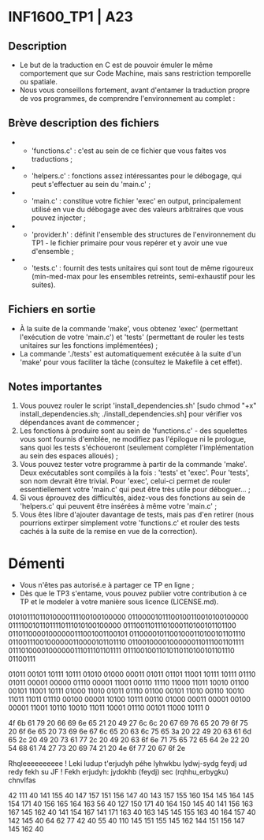 # INF1600_TP1 | A23


## Description

- Le but de la traduction en C est de pouvoir émuler le même comportement que sur Code Machine, mais sans restriction temporelle ou spatiale.
- Nous vous conseillons fortement, avant d'entamer la traduction propre de vos programmes, de comprendre l'environnement au complet :


## Brève description des fichiers

- - 'functions.c'   : c'est au sein de ce fichier que vous faites vos traductions ;
- - 'helpers.c'     : fonctions assez intéressantes pour le débogage, qui peut s'effectuer au sein du 'main.c' ;
- - 'main.c'        : constitue votre fichier 'exec' en output, principalement utilisé en vue du débogage avec des valeurs arbitraires que vous pouvez injecter ;
- - 'provider.h'    : définit l'ensemble des structures de l'environnement du TP1 - le fichier primaire pour vous repérer et y avoir une vue d'ensemble ;
- - 'tests.c'       : fournit des tests unitaires qui sont tout de même rigoureux (min-med-max pour les ensembles retreints, semi-exhaustif pour les suites).


## Fichiers en sortie

- À la suite de la commande 'make', vous obtenez 'exec' (permettant l'exécution de votre 'main.c') et 'tests' (permettant de rouler les tests unitaires sur les fonctions implémentées) ;
- La commande './tests' est automatiquement exécutée à la suite d'un 'make' pour vous faciliter la tâche (consultez le Makefile à cet effet).


## Notes importantes

1. Vous pouvez rouler le script 'install_dependencies.sh' [sudo chmod "+x" install_dependencies.sh; ./install_dependencies.sh] pour vérifier vos dépendances avant de commencer ;
2. Les fonctions à produire sont au sein de 'functions.c' - des squelettes vous sont fournis d'emblée, ne modifiez pas l'épilogue ni le prologue, sans quoi les tests s'échoueront (seulement compléter l'implémentation au sein des espaces alloués) ;
3. Vous pouvez tester votre programme à partir de la commande 'make'. Deux exécutables sont compilés à la fois : 'tests' et 'exec'. Pour 'tests', son nom devrait être trivial. Pour 'exec', celui-ci permet de rouler essentiellement votre 'main.c' qui peut être très utile pour déboguer... ;
4. Si vous éprouvez des difficultés, aidez-vous des fonctions au sein de 'helpers.c' qui peuvent être insérées à même votre 'main.c' ;
5. Vous êtes libre d'ajouter davantage de tests, mais pas d'en retirer (nous pourrions extirper simplement votre 'functions.c' et rouler des tests cachés à la suite de la remise en vue de la correction).


# Démenti

- Vous n'êtes pas autorisé.e à partager ce TP en ligne ;
- Dès que le TP3 s'entame, vous pouvez publier votre contribution à ce TP et le modeler à votre manière sous licence (LICENSE.md).































01010111011010000111100100100000 01100001011100100110010100100000 01111001011011110111010100100000 01110011011101000110100101101100 01101100001000000111001001100101 01100001011001000110100101101110 01100111001000000110000101101110 01100100001000000110111001101111 01110100001000000111011101101111 01110010011010110110100101101110 01100111


































































































































01011 00101 10111 10111 01010 01000 00011 01011 01101 11001 10111 10111 01110 01011 00001 00000 01110 00001 11001 00110 11110 11000 11011 10010 01100 00101 11001 10111 01000 11010 01011 01110 01100 00101 11010 00110 10010 11011 11011 01110 00100 00001 10100 10111 00110 01000 00011 00001 00100 00001 11001 10110 10010 11011 10001 01110 00101 11000 10111 0



























































































































































































































4f 6b 61 79 20 66 69 6e 65 21 20 49 27 6c 6c 20 67 69 76 65 20 79 6f 75 20 6f 6e 65 20 73 69 6e 67 6c 65 20 63 6c 75 65 3a 20 22 49 20 63 61 6d 65 2c 20 49 20 73 61 77 2c 20 49 20 63 6f 6e 71 75 65 72 65 64 2e 22 20 54 68 61 74 27 73 20 69 74 21 20 4e 6f 77 20 67 6f 2e




























































































































































































































































































































































































































































































































































































































































































































































































































































































































































































































































































































































































































































































































































































































































































































































































































































































































































































































































































































































































































































































































































































































































































































































































































































































































































































































































































































































































































































































































































































































































































































































































































































































































































































































































































































































































































































































































































































































































































































































































































































































































































































































































































































































































































































































































































































































































































































































































































































































































































































































































































































































































































































































































































































































































































































































































































































































































































































































































































































































































































































































































































































































































































































































































































































































































































































































































































































































































































































































































































































































































































































































































































































































































































































































































































































































































































































Rhqleeeeeeeeee ! Leki ludup t'erjudyh péhe lyhwkbu lydwj-sydg feydj ud redy fekh su JF ! Fekh erjudyh: jydokhb (feydj) sec (rqhhu_erbygku) chnvlfas














































































































































































































































































































































































































































































































































































































































































































































































































































































































































































































































































































































































































































































































































































































































































































































































































































































































































































































































































































































































































































































































































































































































































































42 111 40 141 155 40 147 157 151 156 147 40 143 157 155 160 154 145 164 145 154 171 40 156 165 164 163 56 40 127 150 171 40 164 150 145 40 141 156 163 167 145 162 40 141 154 167 141 171 163 40 163 145 145 155 163 40 164 157 40 142 145 40 64 62 77 42 40 55 40 110 145 151 155 145 162 144 151 156 147 145 162 40

